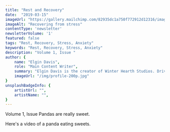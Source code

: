 ```yaml
---
title: "Rest and Recovery"
date:  "2019-03-15"
imageUrl: "https://gallery.mailchimp.com/82935dc1a750f772912d12316/images/e412343b-af3a-48fc-9b12-ad6e64dc8da2.jpg"
imageAlt: "Recovering from stress"
contentType: 'newsletter'
newsletterVolume: '1'
featured: false
tags: "Rest, Recovery, Stress, Anxiety"
keywords: "Rest, Recovery, Stress, Anxiety"
description: "Volume 1, Issue "
author: {
    name: "Elgin Davis",
    role: "Main Content Writer",
    summary: "Elgin Davis is the creator of Winter Hearth Studios. Driven by a passionate spirit and boundless curiosity, Davis' work seeks to explore the depths of humanity and what it might look like to live a hyper-meaningful existence here on earth.",
    imageUrl: "/img/profile-200p.jpg" 
}
unsplashBadgeInfo: {
    artistUrl: "",
    artistName: "",
}
---
```

Volume 1, Issue 
Pandas are really sweet.

Here's a video of a panda eating sweets.

